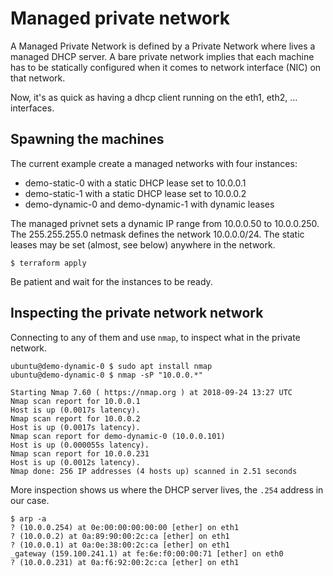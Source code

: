 # Managed private network

A Managed Private Network is defined by a Private Network where lives a managed
DHCP server. A bare private network implies that each machine has to be
statically configured when it comes to network interface (NIC) on that network.

Now, it's as quick as having a dhcp client running on the eth1, eth2, ...
interfaces.

## Spawning the machines

The current example create a managed networks with four instances:

- demo-static-0 with a static DHCP lease set to 10.0.0.1
- demo-static-1 with a static DHCP lease set to 10.0.0.2
- demo-dynamic-0 and demo-dynamic-1 with dynamic leases

The managed privnet sets a dynamic IP range from 10.0.0.50 to 10.0.0.250.
The 255.255.255.0 netmask defines the network 10.0.0.0/24. The static leases
may be set (almost, see below) anywhere in the network.

```
$ terraform apply
```

Be patient and wait for the instances to be ready.

## Inspecting the private network network

Connecting to any of them and use `nmap`, to inspect what in the private
network.

```
ubuntu@demo-dynamic-0 $ sudo apt install nmap
ubuntu@demo-dynamic-0 $ nmap -sP "10.0.0.*"

Starting Nmap 7.60 ( https://nmap.org ) at 2018-09-24 13:27 UTC
Nmap scan report for 10.0.0.1
Host is up (0.0017s latency).
Nmap scan report for 10.0.0.2
Host is up (0.0017s latency).
Nmap scan report for demo-dynamic-0 (10.0.0.101)
Host is up (0.000055s latency).
Nmap scan report for 10.0.0.231
Host is up (0.0012s latency).
Nmap done: 256 IP addresses (4 hosts up) scanned in 2.51 seconds
```

More inspection shows us where the DHCP server lives, the `.254` address in our
case.

```
$ arp -a
? (10.0.0.254) at 0e:00:00:00:00:00 [ether] on eth1
? (10.0.0.2) at 0a:89:90:00:2c:ca [ether] on eth1
? (10.0.0.1) at 0a:0e:38:00:2c:ca [ether] on eth1
_gateway (159.100.241.1) at fe:6e:f0:00:00:71 [ether] on eth0
? (10.0.0.231) at 0a:f6:92:00:2c:ca [ether] on eth1
```
